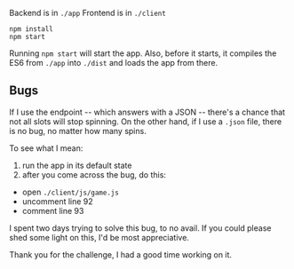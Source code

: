 Backend is in ```./app```
Frontend is in ```./client```

```
npm install
npm start
```

Running ```npm start``` will start the app.
Also, before it starts, it compiles the ES6 from ```./app``` into ```./dist``` and loads the app from there.

## Bugs

If I use the endpoint -- which answers with a JSON -- there's a chance that not all slots will stop spinning.
On the other hand, if I use a ```.json``` file, there is no bug, no matter how many spins.

To see what I mean:
1. run the app in its default state
2. after you come across the bug, do this:
- open ```./client/js/game.js``` 
- uncomment line 92
- comment line 93

I spent two days trying to solve this bug, to no avail.
If you could please shed some light on this, I'd be most appreciative.

Thank you for the challenge, I had a good time working on it.